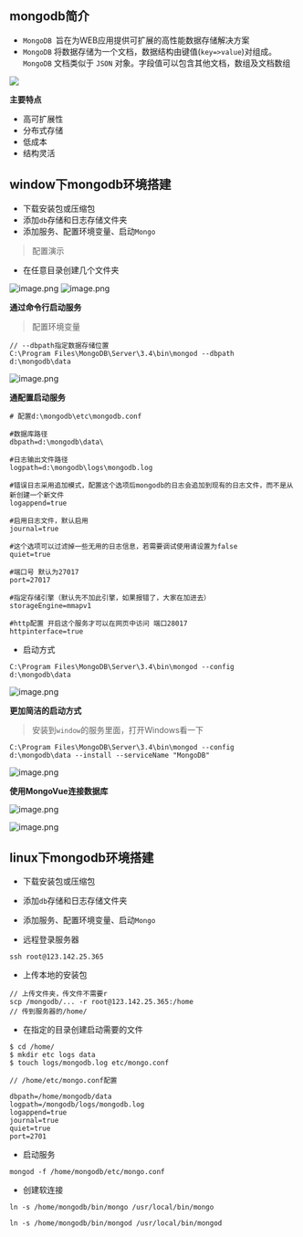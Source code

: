 mongodb简介
---

- `MongoDB `旨在为WEB应用提供可扩展的高性能数据存储解决方案
- `MongoDB` 将数据存储为一个文档，数据结构由键值(`key=>value`)对组成。`MongoDB` 文档类似于 `JSON` 对象。字段值可以包含其他文档，数组及文档数组

![](http://www.runoob.com/wp-content/uploads/2013/10/crud-annotated-document.png)

**主要特点**

- 高可扩展性
- 分布式存储
- 低成本
- 结构灵活


window下mongodb环境搭建
---

- 下载安装包或压缩包
- 添加`db`存储和日志存储文件夹
- 添加服务、配置环境变量、启动`Mongo`

> 配置演示

- 在任意目录创建几个文件夹

![image.png](http://upload-images.jianshu.io/upload_images/1480597-5831e0dfd11d0593.png?imageMogr2/auto-orient/strip%7CimageView2/2/w/1240)
![image.png](http://upload-images.jianshu.io/upload_images/1480597-a003b9fd9732c9c3.png?imageMogr2/auto-orient/strip%7CimageView2/2/w/1240)


**通过命令行启动服务**

> 配置环境变量

```
// --dbpath指定数据存储位置
C:\Program Files\MongoDB\Server\3.4\bin\mongod --dbpath d:\mongodb\data
```

![image.png](http://upload-images.jianshu.io/upload_images/1480597-c7b26e6dfcfbbf2c.png?imageMogr2/auto-orient/strip%7CimageView2/2/w/1240)


**通配置启动服务**

```
# 配置d:\mongodb\etc\mongodb.conf

#数据库路径
dbpath=d:\mongodb\data\

#日志输出文件路径
logpath=d:\mongodb\logs\mongodb.log

#错误日志采用追加模式，配置这个选项后mongodb的日志会追加到现有的日志文件，而不是从新创建一个新文件
logappend=true

#启用日志文件，默认启用
journal=true

#这个选项可以过滤掉一些无用的日志信息，若需要调试使用请设置为false
quiet=true

#端口号 默认为27017
port=27017

#指定存储引擎（默认先不加此引擎，如果报错了，大家在加进去）
storageEngine=mmapv1

#http配置 开启这个服务才可以在网页中访问 端口28017
httpinterface=true
```

- 启动方式 

```
C:\Program Files\MongoDB\Server\3.4\bin\mongod --config d:\mongodb\data 
```

![image.png](http://upload-images.jianshu.io/upload_images/1480597-a8ee6a8c3346a04e.png?imageMogr2/auto-orient/strip%7CimageView2/2/w/1240)


**更加简洁的启动方式**
> 安装到`window`的服务里面，打开Windows看一下

```
C:\Program Files\MongoDB\Server\3.4\bin\mongod --config d:\mongodb\data --install --serviceName "MongoDB"
```

![image.png](http://upload-images.jianshu.io/upload_images/1480597-d4264668a126d16a.png?imageMogr2/auto-orient/strip%7CimageView2/2/w/1240)


**使用MongoVue连接数据库**

![image.png](http://upload-images.jianshu.io/upload_images/1480597-c95265b254748783.png?imageMogr2/auto-orient/strip%7CimageView2/2/w/1240)

![image.png](http://upload-images.jianshu.io/upload_images/1480597-e829f03b6d3b27c2.png?imageMogr2/auto-orient/strip%7CimageView2/2/w/1240)


linux下mongodb环境搭建
---

- 下载安装包或压缩包
- 添加`db`存储和日志存储文件夹
- 添加服务、配置环境变量、启动`Mongo`


- 远程登录服务器

```
ssh root@123.142.25.365
```

- 上传本地的安装包

```
// 上传文件夹，传文件不需要r
scp /mongodb/... -r root@123.142.25.365:/home
// 传到服务器的/home/
```

- 在指定的目录创建启动需要的文件

```
$ cd /home/
$ mkdir etc logs data
$ touch logs/mongodb.log etc/mongo.conf
```

```
// /home/etc/mongo.conf配置

dbpath=/home/mongodb/data
logpath=/mongodb/logs/mongodb.log
logappend=true
journal=true
quiet=true
port=2701
```

- 启动服务

```
mongod -f /home/mongodb/etc/mongo.conf
```

- 创建软连接

```
ln -s /home/mongodb/bin/mongo /usr/local/bin/mongo

ln -s /home/mongodb/bin/mongod /usr/local/bin/mongod
```


